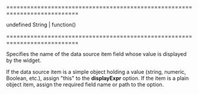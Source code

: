 ===========================================================================
<!--default-->undefined<!--/default-->
<!--type-->String | function()<!--/type-->
===========================================================================

<!--shortDescription-->
Specifies the name of the data source item field whose value is displayed by the widget.
<!--/shortDescription-->

<!--fullDescription-->
If the data source item is a simple object holding a value (string, numeric, Boolean, etc.), assign "this" to the **displayExpr** option. If the item is a plain object item, assign the required field name or path to the option.


<!--/fullDescription-->